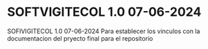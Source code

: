# SOFTVIGITECOL 1.0 07-06-2024
 SOFIVIGITECOL 1.0 07-06-2024 Para establecer los vinculos con la documentacion del pryecto final para el repositorio
